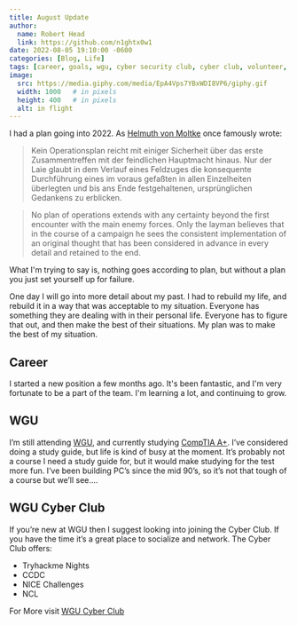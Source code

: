```yaml
---
title: August Update
author:
  name: Robert Head
  link: https://github.com/n1ghtx0w1
date: 2022-08-05 19:10:00 -0600
categories: [Blog, Life]
tags: [career, goals, wgu, cyber security club, cyber club, volunteer, humble, blessed, tryhackme, ccdc, ncl, nice, social]
image:
  src: https://media.giphy.com/media/EpA4Vps7YBxWDI8VP6/giphy.gif
  width: 1000   # in pixels
  height: 400   # in pixels
  alt: in flight
---
```


I had a plan going into 2022. As [Helmuth von Moltke](https://www.britannica.com/biography/Helmuth-von-Moltke) once famously wrote:
>    Kein Operationsplan reicht mit einiger Sicherheit über das erste Zusammentreffen mit der feindlichen Hauptmacht hinaus. Nur der Laie glaubt in dem Verlauf eines Feldzuges die konsequente Durchführung eines im voraus gefaßten in allen Einzelheiten überlegten und bis ans Ende festgehaltenen, ursprünglichen Gedankens zu erblicken.

>No plan of operations extends with any certainty beyond the first encounter with the main enemy forces. Only the layman believes that in the course of a campaign he sees the consistent implementation of an original thought that has been considered in advance in every detail and retained to the end.

What I'm trying to say is, nothing goes according to plan, but without a plan you just set yourself up for failure. 

One day I will go into more detail about my past. I had to rebuild my life, and rebuild it in a way that was acceptable to my situation. Everyone has something they are dealing with in their personal life. Everyone has to figure that out, and then make the best of their situations. My plan was to make the best of my situation.  

## Career

I started a new position a few months ago. It's been fantastic, and I'm very fortunate to be a part of the team. I'm learning a lot, and continuing to grow.

## WGU

I’m still attending [WGU](https://mbsy.co/66mVns), and currently studying [CompTIA A+](https://www.comptia.org/certifications/a). I’ve considered doing a study guide, but life is kind of busy at the moment. It’s probably not a course I need a study guide for, but it would make studying for the test more fun. I’ve been building PC’s since the mid 90’s, so it’s not that tough of a course but we’ll see….

## WGU Cyber Club

If you’re new at WGU then I suggest looking into joining the Cyber Club. If you have the time it’s a great place to socialize and network. The Cyber Club offers:
- Tryhackme Nights
- CCDC
- NICE Challenges
- NCL

For More visit [WGU Cyber Club](https://www.wgu.edu/online-it-degrees/cyber-club.html)
